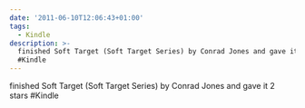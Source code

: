 ```yaml
---
date: '2011-06-10T12:06:43+01:00'
tags:
  - Kindle
description: >-
  finished Soft Target (Soft Target Series) by Conrad Jones and gave it 2 stars 
  #Kindle
---
```

finished Soft Target (Soft Target Series) by Conrad Jones and gave it 2 stars  #Kindle
